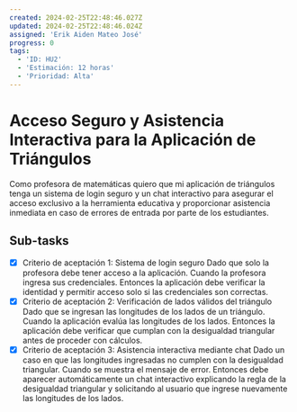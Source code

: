 ```yaml
---
created: 2024-02-25T22:48:46.027Z
updated: 2024-02-25T22:48:46.024Z
assigned: 'Erik Aiden Mateo José'
progress: 0
tags:
  - 'ID: HU2'
  - 'Estimación: 12 horas'
  - 'Prioridad: Alta'
---
```


# Acceso Seguro y Asistencia Interactiva para la Aplicación de Triángulos

Como profesora de matemáticas quiero que mi aplicación de triángulos tenga un sistema de login seguro y un chat interactivo para asegurar el acceso exclusivo a la herramienta educativa y proporcionar asistencia inmediata en caso de errores de entrada por parte de los estudiantes.

## Sub-tasks

- [x] Criterio de aceptación 1: Sistema de login seguro Dado que solo la profesora debe tener acceso a la aplicación. Cuando la profesora ingresa sus credenciales. Entonces la aplicación debe verificar la identidad y permitir acceso solo si las credenciales son correctas.
- [x] Criterio de aceptación 2: Verificación de lados válidos del triángulo Dado que se ingresan las longitudes de los lados de un triángulo. Cuando la aplicación evalúa las longitudes de los lados. Entonces la aplicación debe verificar que cumplan con la desigualdad triangular antes de proceder con cálculos.
- [x] Criterio de aceptación 3: Asistencia interactiva mediante chat Dado un caso en que las longitudes ingresadas no cumplen con la desigualdad triangular. Cuando se muestra el mensaje de error. Entonces debe aparecer automáticamente un chat interactivo explicando la regla de la desigualdad triangular y solicitando al usuario que ingrese nuevamente las longitudes de los lados.
